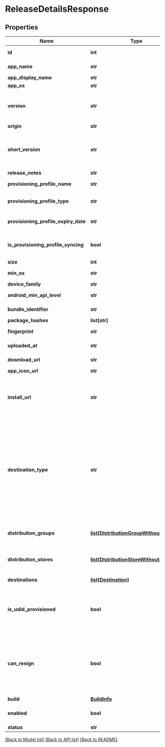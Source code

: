 # ReleaseDetailsResponse

## Properties
Name | Type | Description | Notes
------------ | ------------- | ------------- | -------------
**id** | **int** | ID identifying this unique release. | 
**app_name** | **str** | The app&#x27;s name (extracted from the uploaded release). | 
**app_display_name** | **str** | The app&#x27;s display name. | 
**app_os** | **str** | The app&#x27;s OS. | [optional] 
**version** | **str** | The release&#x27;s version.&lt;br&gt; For iOS: CFBundleVersion from info.plist. For Android: android:versionCode from AppManifest.xml.  | 
**origin** | **str** | The release&#x27;s origin | [optional] 
**short_version** | **str** | The release&#x27;s short version.&lt;br&gt; For iOS: CFBundleShortVersionString from info.plist. For Android: android:versionName from AppManifest.xml.  | 
**release_notes** | **str** | The release&#x27;s release notes. | [optional] 
**provisioning_profile_name** | **str** | The release&#x27;s provisioning profile name. | [optional] 
**provisioning_profile_type** | **str** | The type of the provisioning profile for the requested app version. | [optional] 
**provisioning_profile_expiry_date** | **str** | expiration date of provisioning profile in UTC format. | [optional] 
**is_provisioning_profile_syncing** | **bool** | A flag that determines whether the release&#x27;s provisioning profile is still extracted or not. | [optional] 
**size** | **int** | The release&#x27;s size in bytes. | [optional] 
**min_os** | **str** | The release&#x27;s minimum required operating system. | [optional] 
**device_family** | **str** | The release&#x27;s device family. | [optional] 
**android_min_api_level** | **str** | The release&#x27;s minimum required Android API level. | [optional] 
**bundle_identifier** | **str** | The identifier of the apps bundle. | [optional] 
**package_hashes** | **list[str]** | Hashes for the packages. | [optional] 
**fingerprint** | **str** | MD5 checksum of the release binary. | [optional] 
**uploaded_at** | **str** | UTC time in ISO 8601 format of the uploaded time. | 
**download_url** | **str** | The URL that hosts the binary for this release. | [optional] 
**app_icon_url** | **str** | A URL to the app&#x27;s icon. | 
**install_url** | **str** | The href required to install a release on a mobile device. On iOS devices will be prefixed with &#x60;itms-services://?action&#x3D;download-manifest&amp;url&#x3D;&#x60; | [optional] 
**destination_type** | **str** | OBSOLETE. Will be removed in next version. The destination type.&lt;br&gt; &lt;b&gt;group&lt;/b&gt;: The release distributed to internal groups and distribution_groups details will be returned.&lt;br&gt; &lt;b&gt;store&lt;/b&gt;: The release distributed to external stores and distribution_stores details will be returned.&lt;br&gt; &lt;b&gt;tester&lt;/b&gt;: The release distributed testers details will be returned.&lt;br&gt;  | [optional] 
**distribution_groups** | [**list[DistributionGroupWithoutIsLatest]**](DistributionGroupWithoutIsLatest.md) | OBSOLETE. Will be removed in next version. A list of distribution groups that are associated with this release. | [optional] 
**distribution_stores** | [**list[DistributionStoreWithoutIsLatest]**](DistributionStoreWithoutIsLatest.md) | OBSOLETE. Will be removed in next version. A list of distribution stores that are associated with this release. | [optional] 
**destinations** | [**list[Destination]**](Destination.md) | A list of distribution groups or stores. | [optional] 
**is_udid_provisioned** | **bool** | In calls that allow passing &#x60;udid&#x60; in the query string, this value will hold the provisioning status of that UDID in this release. Will be ignored for non-iOS platforms. | [optional] 
**can_resign** | **bool** | In calls that allow passing &#x60;udid&#x60; in the query string, this value determines if a release can be re-signed. When true, after a re-sign, the tester will be able to install the release from his registered devices. Will not be returned for non-iOS platforms. | [optional] 
**build** | [**BuildInfo**](BuildInfo.md) |  | [optional] 
**enabled** | **bool** | This value determines the whether a release currently is enabled or disabled. | 
**status** | **str** | Status of the release. | [optional] 

[[Back to Model list]](../README.md#documentation-for-models) [[Back to API list]](../README.md#documentation-for-api-endpoints) [[Back to README]](../README.md)

